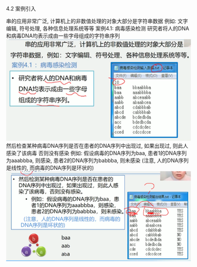 4.2 案例引入

串的应用非常广泛, 计算机上的非数值处理的对象大部分是字符串数据
例如: 文字编辑, 符号处理, 各种信息处理系统等等
案例4.1: 病毒感染检测
    研究者将人的DNA和病毒DNA均表示成由一些字母组成的字符串序列
![病毒感染检测1.jpg](images/病毒感染检测1.jpg)
然后检查某种病毒DNA序列是否在患者的DNA序列中出现过, 如果出现过, 则此人感染了该病毒
否则没有感染
例如:
    假设病毒的DNA序列为baa, 患者1的DNA序列为aaabbba, 则感染,
    患者2的DNA序列为babbba, 则未感染
    (注意, 人的DNA序列是线性的, 而病毒的DNA序列是环状的)
![病毒感染检测2.jpg](images/病毒感染检测2.jpg)




    
    